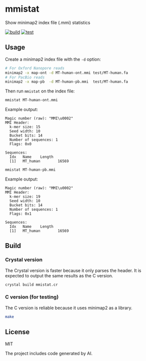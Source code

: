 # mmistat

Show minimap2 index file (.mmi) statistics

[![build](https://github.com/bio-cr/mmistat/actions/workflows/build.yml/badge.svg)](https://github.com/bio-cr/mmistat/actions/workflows/build.yml)
[![test](https://github.com/bio-cr/mmistat/actions/workflows/test.yml/badge.svg)](https://github.com/bio-cr/mmistat/actions/workflows/test.yml)

## Usage

Create a minimap2 index file with the `-d` option:

```sh
# For Oxford Nanopore reads
minimap2 -x map-ont -d MT-human-ont.mmi test/MT-human.fa
# For PacBio reads
minimap2 -x map-pb  -d MT-human-pb.mmi  test/MT-human.fa
```

Then run `mmistat` on the index file:

```sh
mmistat MT-human-ont.mmi
```

Example output:
```console
Magic number (raw): "MMI\u0002"
MMI Header:
  k-mer size: 15
  Seed width: 10
  Bucket bits: 14
  Number of sequences: 1
  Flags: 0x0

Sequences:
  Idx   Name    Length
  [1]   MT_human        16569
```

```sh
mmistat MT-human-pb.mmi
```

Example output:
```console
Magic number (raw): "MMI\u0002"
MMI Header:
  k-mer size: 19
  Seed width: 10
  Bucket bits: 14
  Number of sequences: 1
  Flags: 0x1

Sequences:
  Idx   Name    Length
  [1]   MT_human        16569
```

## Build

### Crystal version

The Crystal version is faster because it only parses the header.
It is expected to output the same results as the C version.

```sh
crystal build mmistat.cr
```

### C version (for testing)

The C version is reliable because it uses minimap2 as a library.

```sh
make
```

## License

MIT

The project includes code generated by AI.
